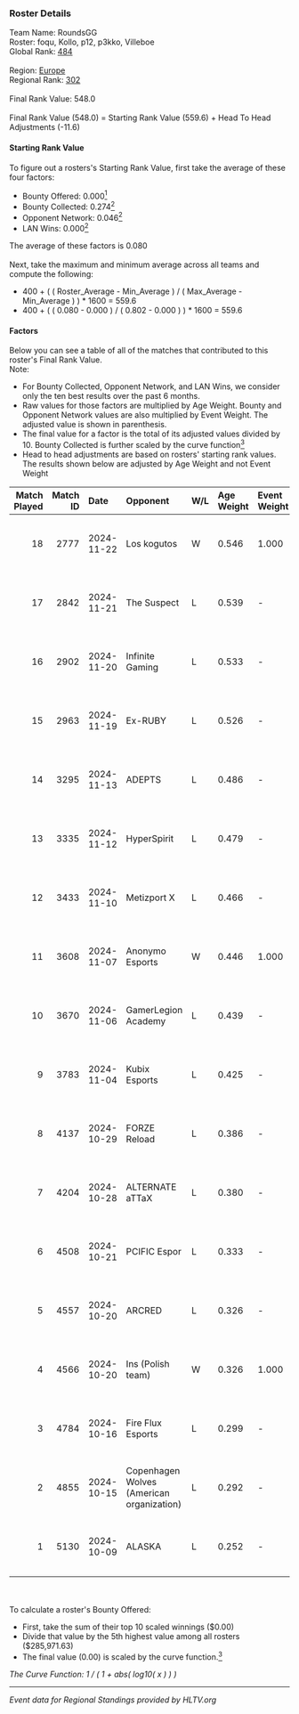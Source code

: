 ### Roster Details<br />
Team Name: RoundsGG<br />
Roster: foqu, Kollo, p12, p3kko, Villeboe<br />
Global Rank: [484](../../standings_global_2025_02_28.md)<br />
<br />
Region: [Europe]( ../../standings_europe_2025_02_28.md)<br />
Regional Rank: [302]( ../../standings_europe_2025_02_28.md)<br />
<br />
Final Rank Value:  548.0<br />
<br />
Final Rank Value (548.0) = Starting Rank Value (559.6) + Head To Head Adjustments (-11.6)<br />

#### Starting Rank Value<br />
To figure out a rosters's Starting Rank Value, first take the average of these four factors:<br />
- Bounty Offered: 0.000[<sup>1</sup>](#table2)
- Bounty Collected: 0.274[<sup>2</sup>](#table1)
- Opponent Network: 0.046[<sup>2</sup>](#table1)
- LAN Wins: 0.000[<sup>2</sup>](#table1)

The average of these factors is 0.080<br />
<br />
Next, take the maximum and minimum average across all teams and compute the following:<br />
- 400 + ( ( Roster_Average - Min_Average ) / ( Max_Average - Min_Average ) ) * 1600 = 559.6
- 400 + ( ( 0.080 - 0.000 ) / ( 0.802 - 0.000 ) ) * 1600 = 559.6


#### Factors<br />
Below you can see a table of all of the matches that contributed to this roster's Final Rank Value.<br />
Note:<br />

- For Bounty Collected, Opponent Network, and LAN Wins, we consider only the ten best results over the past 6 months.
- Raw values for those factors are multiplied by Age Weight. Bounty and Opponent Network values are also multiplied by Event Weight. The adjusted value is shown in parenthesis.
- The final value for a factor is the total of its adjusted values divided by 10. Bounty Collected is further scaled by the curve function[<sup>3</sup>](#curveFunction)
- Head to head adjustments are based on rosters' starting rank values. The results shown below are adjusted by Age Weight and not Event Weight
<span id="table1"></span><br />


| Match Played | Match ID | Date       | Opponent                                  | W/L | Age Weight | Event Weight | Bounty Collected | Opponent Network | LAN Wins  | H2H Adj. | Roster                            |
| -: | -: | :- | :- | :- | :- | :- | :- | :- | :- | -: | :- |
|           18 |     2777 | 2024-11-22 | Los kogutos                               | W   | 0.546      | 1.000        | 0.038 (0.021)    | 0.572 (0.312)    | 0 (0.000) |    16.24 | foqu, Kollo, p12, p3kko, Villeboe |
|           17 |     2842 | 2024-11-21 | The Suspect                               | L   | 0.539      | -            | -                | -                | -         |    -3.62 | foqu, Kollo, p12, p3kko, Villeboe |
|           16 |     2902 | 2024-11-20 | Infinite Gaming                           | L   | 0.533      | -            | -                | -                | -         |    -8.26 | foqu, Kollo, p12, p3kko, Villeboe |
|           15 |     2963 | 2024-11-19 | Ex-RUBY                                   | L   | 0.526      | -            | -                | -                | -         |    -6.91 | foqu, Kollo, p12, p3kko, Villeboe |
|           14 |     3295 | 2024-11-13 | ADEPTS                                    | L   | 0.486      | -            | -                | -                | -         |    -2.95 | foqu, Kollo, p12, p3kko, Villeboe |
|           13 |     3335 | 2024-11-12 | HyperSpirit                               | L   | 0.479      | -            | -                | -                | -         |    -4.72 | foqu, Kollo, p12, p3kko, Villeboe |
|           12 |     3433 | 2024-11-10 | Metizport X                               | L   | 0.466      | -            | -                | -                | -         |    -5.13 | foqu, Kollo, p12, p3kko, Villeboe |
|           11 |     3608 | 2024-11-07 | Anonymo Esports                           | W   | 0.446      | 1.000        | 0.000 (0.000)    | 0.109 (0.049)    | 0 (0.000) |     8.00 | foqu, Kollo, p12, p3kko, Villeboe |
|           10 |     3670 | 2024-11-06 | GamerLegion Academy                       | L   | 0.439      | -            | -                | -                | -         |    -5.67 | foqu, Kollo, p12, p3kko, Villeboe |
|            9 |     3783 | 2024-11-04 | Kubix Esports                             | L   | 0.425      | -            | -                | -                | -         |    -0.95 | foqu, Kollo, p12, p3kko, Villeboe |
|            8 |     4137 | 2024-10-29 | FORZE Reload                              | L   | 0.386      | -            | -                | -                | -         |    -0.85 | foqu, Kollo, p12, p3kko, Villeboe |
|            7 |     4204 | 2024-10-28 | ALTERNATE aTTaX                           | L   | 0.380      | -            | -                | -                | -         |    -0.72 | foqu, Kollo, p12, p3kko, Villeboe |
|            6 |     4508 | 2024-10-21 | PCIFIC Espor                              | L   | 0.333      | -            | -                | -                | -         |    -1.83 | foqu, Kollo, p12, p3kko, Villeboe |
|            5 |     4557 | 2024-10-20 | ARCRED                                    | L   | 0.326      | -            | -                | -                | -         |    -1.08 | foqu, Kollo, p12, p3kko, Villeboe |
|            4 |     4566 | 2024-10-20 | Ins (Polish team)                         | W   | 0.326      | 1.000        | 0.004 (0.001)    | 0.304 (0.099)    | 0 (0.000) |     7.54 | foqu, Kollo, p12, p3kko, Villeboe |
|            3 |     4784 | 2024-10-16 | Fire Flux Esports                         | L   | 0.299      | -            | -                | -                | -         |    -0.26 | foqu, Kollo, p12, p3kko, Villeboe |
|            2 |     4855 | 2024-10-15 | Copenhagen Wolves (American organization) | L   | 0.292      | -            | -                | -                | -         |    -0.32 | foqu, Kollo, p12, p3kko, Villeboe |
|            1 |     5130 | 2024-10-09 | ALASKA                                    | L   | 0.252      | -            | -                | -                | -         |    -0.08 | foqu, Kollo, p12, p3kko, Villeboe |

<br />
<span id="table2"></span><br />
To calculate a roster's Bounty Offered:<br />

- First, take the sum of their top 10 scaled winnings ($0.00)
- Divide that value by the 5th highest value among all rosters ($285,971.63)
- The final value (0.00) is scaled by the curve function.[<sup>3</sup>](#curveFunction)

<span id="curveFunction"></span>_The Curve Function: 1 / ( 1 + abs( log10( x ) ) )_<br />

---
_Event data for Regional Standings provided by HLTV.org_<br />
